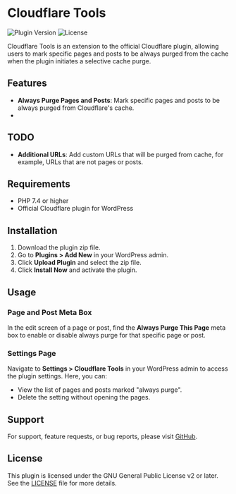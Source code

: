 # Cloudflare Tools

![Plugin Version](https://img.shields.io/badge/version-1.0.0-green)
![License](https://img.shields.io/badge/license-GPL--2.0+-blue)

Cloudflare Tools is an extension to the official Cloudflare plugin, allowing users to mark specific pages and posts to be always purged from the cache when the plugin initiates a selective cache purge.

## Features

- **Always Purge Pages and Posts**: Mark specific pages and posts to be always purged from Cloudflare's cache.
- 
## TODO
- **Additional URLs**: Add custom URLs that will be purged from cache, for example, URLs that are not pages or posts.

## Requirements

- PHP 7.4 or higher
- Official Cloudflare plugin for WordPress

## Installation

1. Download the plugin zip file.
2. Go to **Plugins > Add New** in your WordPress admin.
3. Click **Upload Plugin** and select the zip file.
4. Click **Install Now** and activate the plugin.

## Usage

### Page and Post Meta Box

In the edit screen of a page or post, find the **Always Purge This Page** meta box to enable or disable always purge for that specific page or post.

### Settings Page

Navigate to **Settings > Cloudflare Tools** in your WordPress admin to access the plugin settings. Here, you can:

- View the list of pages and posts marked "always purge".
- Delete the setting without opening the pages.


## Support

For support, feature requests, or bug reports, please visit [GitHub](https://github.com/kitestring-studio/cloudflare-tools).

## License

This plugin is licensed under the GNU General Public License v2 or later. See the [LICENSE](LICENSE) file for more details.
